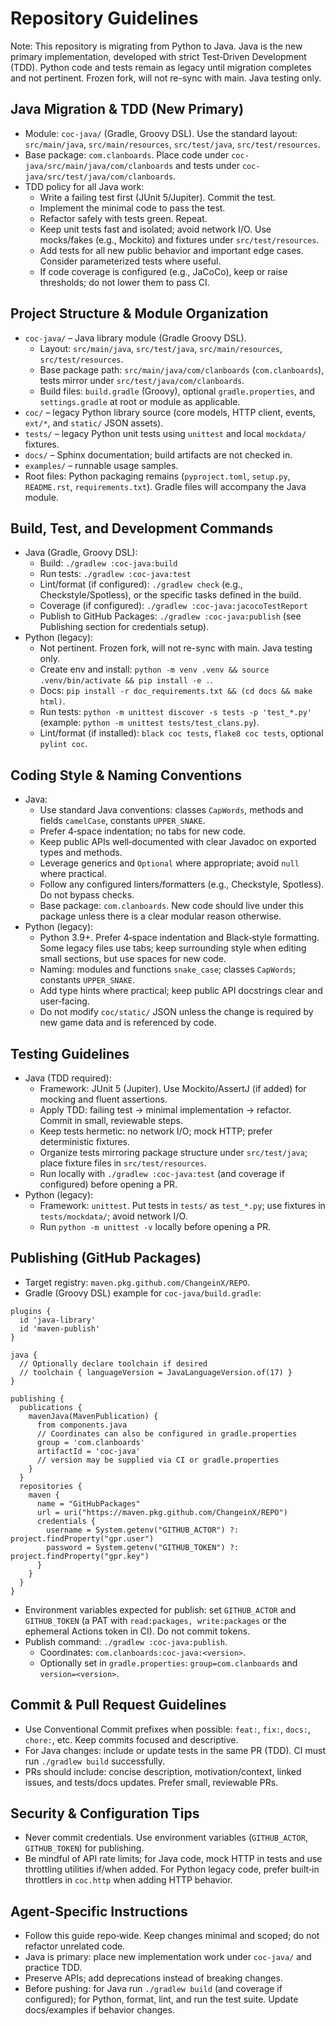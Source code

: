 # Repository Guidelines

Note: This repository is migrating from Python to Java. Java is the new primary implementation, developed with strict Test‑Driven Development (TDD). Python code and tests remain as legacy until migration completes and not pertinent. Frozen fork, will not re-sync with main. Java testing only.

## Java Migration & TDD (New Primary)
- Module: `coc-java/` (Gradle, Groovy DSL). Use the standard layout: `src/main/java`, `src/main/resources`, `src/test/java`, `src/test/resources`.
- Base package: `com.clanboards`. Place code under `coc-java/src/main/java/com/clanboards` and tests under `coc-java/src/test/java/com/clanboards`.
- TDD policy for all Java work:
  - Write a failing test first (JUnit 5/Jupiter). Commit the test.
  - Implement the minimal code to pass the test.
  - Refactor safely with tests green. Repeat.
  - Keep unit tests fast and isolated; avoid network I/O. Use mocks/fakes (e.g., Mockito) and fixtures under `src/test/resources`.
  - Add tests for all new public behavior and important edge cases. Consider parameterized tests where useful.
  - If code coverage is configured (e.g., JaCoCo), keep or raise thresholds; do not lower them to pass CI.

## Project Structure & Module Organization
- `coc-java/` – Java library module (Gradle Groovy DSL).
  - Layout: `src/main/java`, `src/test/java`, `src/main/resources`, `src/test/resources`.
  - Base package path: `src/main/java/com/clanboards` (`com.clanboards`), tests mirror under `src/test/java/com/clanboards`.
  - Build files: `build.gradle` (Groovy), optional `gradle.properties`, and `settings.gradle` at root or module as applicable.
- `coc/` – legacy Python library source (core models, HTTP client, events, `ext/*`, and `static/` JSON assets).
- `tests/` – legacy Python unit tests using `unittest` and local `mockdata/` fixtures.
- `docs/` – Sphinx documentation; build artifacts are not checked in.
- `examples/` – runnable usage samples.
- Root files: Python packaging remains (`pyproject.toml`, `setup.py`, `README.rst`, `requirements.txt`). Gradle files will accompany the Java module.

## Build, Test, and Development Commands
- Java (Gradle, Groovy DSL):
  - Build: `./gradlew :coc-java:build`
  - Run tests: `./gradlew :coc-java:test`
  - Lint/format (if configured): `./gradlew check` (e.g., Checkstyle/Spotless), or the specific tasks defined in the build.
  - Coverage (if configured): `./gradlew :coc-java:jacocoTestReport`
  - Publish to GitHub Packages: `./gradlew :coc-java:publish` (see Publishing section for credentials setup).
- Python (legacy):
  - Not pertinent. Frozen fork, will not re-sync with main. Java testing only.
  - Create env and install: `python -m venv .venv && source .venv/bin/activate && pip install -e .`.
  - Docs: `pip install -r doc_requirements.txt && (cd docs && make html)`.
  - Run tests: `python -m unittest discover -s tests -p 'test_*.py'` (example: `python -m unittest tests/test_clans.py`).
  - Lint/format (if installed): `black coc tests`, `flake8 coc tests`, optional `pylint coc`.

## Coding Style & Naming Conventions
- Java:
  - Use standard Java conventions: classes `CapWords`, methods and fields `camelCase`, constants `UPPER_SNAKE`.
  - Prefer 4‑space indentation; no tabs for new code.
  - Keep public APIs well‑documented with clear Javadoc on exported types and methods.
  - Leverage generics and `Optional` where appropriate; avoid `null` where practical.
  - Follow any configured linters/formatters (e.g., Checkstyle, Spotless). Do not bypass checks.
  - Base package: `com.clanboards`. New code should live under this package unless there is a clear modular reason otherwise.
- Python (legacy):
  - Python 3.9+. Prefer 4‑space indentation and Black‑style formatting. Some legacy files use tabs; keep surrounding style when editing small sections, but use spaces for new code.
  - Naming: modules and functions `snake_case`; classes `CapWords`; constants `UPPER_SNAKE`.
  - Add type hints where practical; keep public API docstrings clear and user‑facing.
  - Do not modify `coc/static/` JSON unless the change is required by new game data and is referenced by code.

## Testing Guidelines
- Java (TDD required):
  - Framework: JUnit 5 (Jupiter). Use Mockito/AssertJ (if added) for mocking and fluent assertions.
  - Apply TDD: failing test → minimal implementation → refactor. Commit in small, reviewable steps.
  - Keep tests hermetic: no network I/O; mock HTTP; prefer deterministic fixtures.
  - Organize tests mirroring package structure under `src/test/java`; place fixture files in `src/test/resources`.
  - Run locally with `./gradlew :coc-java:test` (and coverage if configured) before opening a PR.
- Python (legacy):
  - Framework: `unittest`. Put tests in `tests/` as `test_*.py`; use fixtures in `tests/mockdata/`; avoid network I/O.
  - Run `python -m unittest -v` locally before opening a PR.

## Publishing (GitHub Packages)
- Target registry: `maven.pkg.github.com/ChangeinX/REPO`.
- Gradle (Groovy DSL) example for `coc-java/build.gradle`:

```
plugins {
  id 'java-library'
  id 'maven-publish'
}

java {
  // Optionally declare toolchain if desired
  // toolchain { languageVersion = JavaLanguageVersion.of(17) }
}

publishing {
  publications {
    mavenJava(MavenPublication) {
      from components.java
      // Coordinates can also be configured in gradle.properties
      group = 'com.clanboards'
      artifactId = 'coc-java'
      // version may be supplied via CI or gradle.properties
    }
  }
  repositories {
    maven {
      name = "GitHubPackages"
      url = uri("https://maven.pkg.github.com/ChangeinX/REPO")
      credentials {
        username = System.getenv("GITHUB_ACTOR") ?: project.findProperty("gpr.user")
        password = System.getenv("GITHUB_TOKEN") ?: project.findProperty("gpr.key")
      }
    }
  }
}
```

- Environment variables expected for publish: set `GITHUB_ACTOR` and `GITHUB_TOKEN` (a PAT with `read:packages, write:packages` or the ephemeral Actions token in CI). Do not commit tokens.
- Publish command: `./gradlew :coc-java:publish`.
  - Coordinates: `com.clanboards:coc-java:<version>`.
  - Optionally set in `gradle.properties`: `group=com.clanboards` and `version=<version>`.

## Commit & Pull Request Guidelines
- Use Conventional Commit prefixes when possible: `feat:`, `fix:`, `docs:`, `chore:`, etc. Keep commits focused and descriptive.
- For Java changes: include or update tests in the same PR (TDD). CI must run `./gradlew build` successfully.
- PRs should include: concise description, motivation/context, linked issues, and tests/docs updates. Prefer small, reviewable PRs.

## Security & Configuration Tips
- Never commit credentials. Use environment variables (`GITHUB_ACTOR`, `GITHUB_TOKEN`) for publishing.
- Be mindful of API rate limits; for Java code, mock HTTP in tests and use throttling utilities if/when added. For Python legacy code, prefer built‑in throttlers in `coc.http` when adding HTTP behavior.

## Agent‑Specific Instructions
- Follow this guide repo‑wide. Keep changes minimal and scoped; do not refactor unrelated code.
- Java is primary: place new implementation work under `coc-java/` and practice TDD.
- Preserve APIs; add deprecations instead of breaking changes.
- Before pushing: for Java run `./gradlew build` (and coverage if configured); for Python, format, lint, and run the test suite. Update docs/examples if behavior changes.
